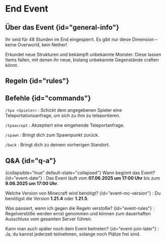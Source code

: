 <primary-label ref="event-upcoming"/>
<secondary-label ref="end-event-mc-version"/>
<secondary-label ref="end-event-date"/>

# End Event

## Über das Event {id="general-info"}

Ihr seid für 48 Stunden im End eingesperrt. Es gibt nur diese Dimension – keine Overworld, kein Nether!

Erkundet neue Strukturen und bekämpft unbekannte Monster. Diese lassen Items fallen, mit denen ihr neue, bislang unbekannte Gegenstände craften könnt.

## Regeln {id="rules"}

<include from="../../reusablecontent/util.md" element-id="no-rules-changed" />

## Befehle {id="commands"}

`/tpa <Spieler>`
: Schickt dem angegebenen Spieler eine Teleportationsanfrage, um sich zu ihm zu teleportieren.

`/tpaaccept`
: Akzeptiert eine eingehende Teleportanfrage.

`/spawn` : Bringt dich zum Spawnpunkt zurück.

`/back` : Bringt dich zu deinem vorherigen Standort.

## Q&A {id="q-a"}

{collapsible="true" default-state="collapsed"}
Wann beginnt das Event? {id="event-date"}
: Das Event läuft vom **07.06.2025 um 17:00 Uhr** bis zum **9.06.2025 um 17:00 Uhr**.

Welche Version von Minecraft wird benötigt? {id="event-mc-version"}
: Du benötigst die Version **1.21.4** oder **1.21.5**.

Was passiert, wenn ich gegen die Regeln verstoße? {id="event-rules"}
: Regelverstöße werden ernst genommen und können zum dauerhaften Ausschluss vom gesamten Server führen.

Kann man auch später noch dem Event beitreten? {id="event-join-later"}
: Ja, du kannst jederzeit teilnehmen, solange noch Plätze frei sind.
